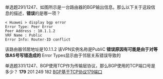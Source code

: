 单选题291/1247、如图所示是一台路由器的BGP输出信息。那么以下关于这段信息的描述，**错误**的是哪一项？
```
< Huawei > display bgp error
Error Type: Peer Error
Peer Address : 10.1.1.2
VRF Name : Public
Error Info: Router-ID conflict
```
该路由器邻居地址是10.1.1.2
该VPN实例名称是PubliC
**错误原因有可能是由于对等体AS号写错造成的**
Error Types显示由于邻居关系错误导致的

单选题331/1247、BGP使用TCP作为传输层协议，那么BGP使用的TCP端口号是多少？
**179**
201
249
182
<u>BGP基于TCP协议179端口</u>